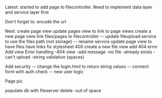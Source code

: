 Latest: started to add page to filecontroller. Need to implement data layer and service layer first

Don't forget to:
encode the url

Next:
create page view
update pages view to link to page views
create a new page view
link files/pages to filecontroller
-- update fileupload service to use the files path (not storage)
-- rename service
update page view to have files have links
fix stylesheet 400
create a new file view
add 404 error
Add view
Error handling
-404 view
-add message
-no file
-already exists
-can't upload
-string validation (spaces)


Add security
-- change the login.html to return string values
-- connect form with auth check
-- new user logic

Page pic

populate db with fileserver
delete
-out of space